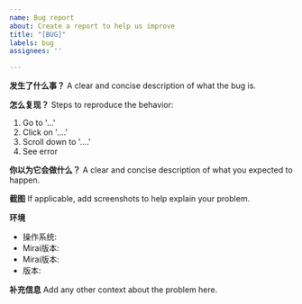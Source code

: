 ```yaml
---
name: Bug report
about: Create a report to help us improve
title: "[BUG]"
labels: bug
assignees: ''

---
```


**发生了什么事？**
A clear and concise description of what the bug is.

**怎么复现？**
Steps to reproduce the behavior:
1. Go to '...'
2. Click on '....'
3. Scroll down to '....'
4. See error

**你以为它会做什么？**
A clear and concise description of what you expected to happen.

**截图**
If applicable, add screenshots to help explain your problem.

**环境**
 - 操作系统:
 - Mirai版本:
 - Mirai版本:
 - 版本:

**补充信息**
Add any other context about the problem here.
